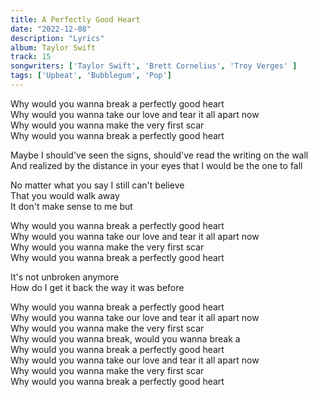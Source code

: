 ```yaml
---
title: A Perfectly Good Heart
date: "2022-12-08"
description: "Lyrics"
album: Taylor Swift
track: 15
songwriters: ['Taylor Swift', 'Brett Cornelius', 'Troy Verges' ]
tags: ['Upbeat', 'Bubblegum', 'Pop']
---
```

<p className="chorus">
Why would you wanna break a perfectly good heart <br />
Why would you wanna take our love and tear it all apart now <br />
Why would you wanna make the very first scar <br />
Why would you wanna break a perfectly good heart <br />
</p>
<p className="verse-one">
Maybe I should've seen the signs, should've read the writing on the wall <br />
And realized by the distance in your eyes that I would be the one to fall <br />
</p>
<p className="pre-chorus">
No matter what you say I still can't believe <br />
That you would walk away <br />
It don't make sense to me but <br />
</p>
<p className="chorus">
Why would you wanna break a perfectly good heart <br />
Why would you wanna take our love and tear it all apart now <br />
Why would you wanna make the very first scar <br />
Why would you wanna break a perfectly good heart <br />
</p>
<p className="bridge">
It's not unbroken anymore <br />
How do I get it back the way it was before <br />
</p>
<p className="chorus">
Why would you wanna break a perfectly good heart <br />
Why would you wanna take our love and tear it all apart now <br />
Why would you wanna make the very first scar <br />
Why would you wanna break, would you wanna break a <br />
Why would you wanna break a perfectly good heart <br />
Why would you wanna take our love and tear it all apart now <br />
Why would you wanna make the very first scar <br />
Why would you wanna break a perfectly good heart <br />
</p>

